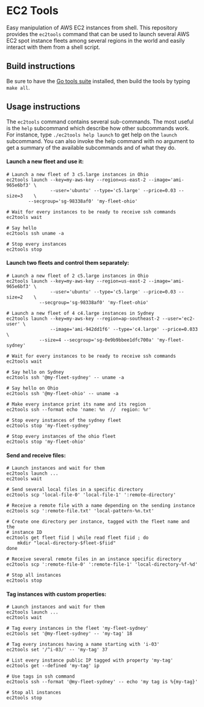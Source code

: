EC2 Tools
=========

Easy manipulation of AWS EC2 instances from shell.
This repository provides the `ec2tools` command that can be used to launch
several AWS EC2 spot instance fleets among several regions in the world and
easily interact with them from a shell script.

Build instructions
------------------

Be sure to have the [Go tools suite](https://golang.org/dl/) installed, then
build the tools by typing `make all`.

Usage instructions
------------------

The `ec2tools` command contains several sub-commands. The most useful is the
`help` subcommand which describe how other subcommands work. For instance,
type `./ec2tools help launch` to get help on the `launch` subcommand. You can
also invoke the help command with no argument to get a summary of the available
subcommands and of what they do.

#### Launch a new fleet and use it:
```
# Launch a new fleet of 3 c5.large instances in Ohio
ec2tools launch --key=my-aws-key --region=us-east-2 --image='ami-965e6bf3' \
                --user='ubuntu' --type='c5.large' --price=0.03 --size=3    \
		--secgroup='sg-98338af0' 'my-fleet-ohio'

# Wait for every instances to be ready to receive ssh commands
ec2tools wait

# Say hello
ec2tools ssh uname -a

# Stop every instances
ec2tools stop
```

#### Launch two fleets and control them separately:
```
# Launch a new fleet of 2 c5.large instances in Ohio
ec2tools launch --key=my-aws-key --region=us-east-2 --image='ami-965e6bf3' \
                --user='ubuntu' --type='c5.large' --price=0.03 --size=2    \
	        --secgroup='sg-98338af0' 'my-fleet-ohio'

# Launch a new fleet of 4 c4.large instances in Sydney
ec2tools launch --key=my-aws-key --region=ap-southeast-2 --user='ec2-user' \
                --image='ami-942dd1f6' --type='c4.large' --price=0.033     \
	        --size=4 --secgroup='sg-0e9b9bbee1dfc700a' 'my-fleet-sydney'

# Wait for every instances to be ready to receive ssh commands
ec2tools wait

# Say hello on Sydney
ec2tools ssh '@my-fleet-sydney' -- uname -a

# Say hello on Ohio
ec2tools ssh '@my-fleet-ohio' -- uname -a

# Make every instance print its name and its region
ec2tools ssh --format echo 'name: %n  //  region: %r'

# Stop every instances of the sydney fleet
ec2tools stop 'my-fleet-sydney'

# Stop every instances of the ohio fleet
ec2tools stop 'my-fleet-ohio'
```

#### Send and receive files:
```
# Launch instances and wait for them
ec2tools launch ...
ec2tools wait

# Send several local files in a specific directory
ec2tools scp 'local-file-0' 'local-file-1' ':remote-directory'

# Receive a remote file with a name depending on the sending instance
ec2tools scp ':remote-file.txt' 'local-pattern-%n.txt'

# Create one directory per instance, tagged with the fleet name and the
# instance ID
ec2tools get fleet fiid | while read fleet fiid ; do
    mkdir "local-directory-$fleet-$fiid"
done

# Receive several remote files in an instance specific directory
ec2tools scp ':remote-file-0' ':remote-file-1' 'local-directory-%f-%d'

# Stop all instances
ec2tools stop
```

#### Tag instances with custom properties:
```
# Launch instances and wait for them
ec2tools launch ...
ec2tools wait

# Tag every instances in the fleet 'my-fleet-sydney'
ec2tools set '@my-fleet-sydney' -- 'my-tag' 18

# Tag every instances having a name starting with 'i-03'
ec2tools set '/^i-03/' -- 'my-tag' 37

# List every instance public IP tagged with property 'my-tag'
ec2tools get --defined 'my-tag' ip

# Use tags in ssh command
ec2tools ssh --format '@my-fleet-sydney' -- echo 'my tag is %{my-tag}'

# Stop all instances
ec2tools stop
```
